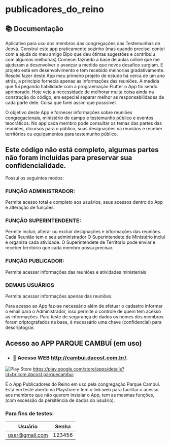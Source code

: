 # publicadores_do_reino

## 📚 Documentação 

Aplicativo para uso dos membros das congregações das Testemunhas de Jeová.
Construi este app praticamente sozinho (mas quando precisei contei com a ajuda do meu amigo Bipo que deu ótimas sugestões e contribuiu com algumas melhorias)
Comecei faznedo a base de aulas online que me ajudaram a desenvolver e avançar a medida que novos desafios surgiam. E projeto está em desenvolvimento e tem recebido melhorias gradativamente.
Resolvi fazer deste App meu primeiro projeto de estudo há cerca de um ano atrás, a princípio fornecia apenas as informações das reuniões.
A medida que fui pegando habilidade com a prograemação Flutter o App foi sendo aprimorado. 
Hoje vejo a necessidade de melhorar muita coisa ainda na construção do código, em especial separar melhor as responsabilidades de cada parte dele. Coisa que farei assim que posssível.


O objetivo deste App é fornecer informações sobre reuniões congregacionais, ministério de campo e testemunho público e eventos teocráticos.
No app cada membro pode consultar os temas das partes das reuniões, dicursos para o público, suas designações na reuniãos e receber territórios ou equipamentos para testemunho público.

## Este código não está completo, algumas partes não foram incluídas para preservar sua confidencialidade.


Possui os seguintes modos:

### FUNÇÃO ADMINISTRADOR: 
Permite acesso total e completo aos usuários, seus acessos dentro do App e alteração de funções.

### FUNÇÃO SUPERINTENDENTE: 
Permite incluir, alterar ou excluir designações e informações das reuniões.
Cada Reunião tem o seu administrador
O Superintendete de Ministério inclui e organiza cada atividade. 
O Superintendete de Território pode enviar e receber território que cada membro possa precisar. 

### FUNÇÃO PUBLICADOR:
Permite acessar informações das reuniões e atividades ministeriais

### DEMAIS USUÁRIOS
Permite acessar informações apenas das reuniões.

Para acesso ao App faz-se necessário além de efetuar o cadastro informar o email para o Administrador, isso permite o controle de quem tem acesso as informações. 
Para teste de segurança de dados os nomes dos membros foram criptografados na base, é necessário uma chave (confidencial) para descriptograr.


## Acesso ao APP PARQUE CAMBUÍ (em uso)
- ### 🔗 Acesso WEB  http://cambui.dacost.com.br/.
![Play Store](https://img.shields.io/badge/Google_Play-414141?style=for-the-badge&logo=google-play&logoColor=white) https://play.google.com/store/apps/details?id=br.com.dacost.parquecambui

  É o App Publicadores do Reino em uso pela congregação Parque Cambuí. 
  Está em teste aberto na Playstore e tem o link web para facilitar o acesso aos membros que não querem instalar o App, tem as mesmas funções, (com excessão da persitência de dados do usuário).


### Para fins de testes:

|    Usuário    |  Senha  |
|---------------|---------|
|user@gmail.com | 123456  |
